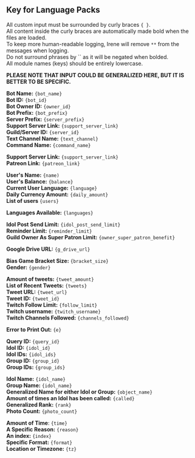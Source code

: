 ## Key for Language Packs

All custom input must be surrounded by curly braces `{ }`.  
All content inside the curly braces are automatically made bold when the files are loaded.  
To keep more human-readable logging, Irene will remove `**` from the messages when logging.  
Do not surround phrases by `` as it will be negated when bolded.  
All module names (keys) should be entirely lowercase.  

**PLEASE NOTE THAT INPUT COULD BE GENERALIZED HERE, BUT IT IS BETTER TO BE SPECIFIC.**  

**Bot Name:** `{bot_name}`  
**Bot ID:** `{bot_id}`  
**Bot Owner ID:** `{owner_id}`  
**Bot Prefix:** `{bot_prefix}`  
**Server Prefix:** `{server_prefix}`  
**Support Server Link:** `{support_server_link}`  
**Guild/Server ID:** `{server_id}`  
**Text Channel Name:** `{text_channel}`  
**Command Name:** `{command_name}`  


**Support Server Link:** `{support_server_link}`  
**Patreon Link:** `{patreon_link}`

**User's Name:** `{name)`  
**User's Balance:** `{balance}`  
**Current User Language:** `{language}`  
**Daily Currency Amount:** `{daily_amount}`  
**List of users** `{users}`  

**Languages Available:** `{languages}`  

**Idol Post Send Limit:** `{idol_post_send_limit}`  
**Reminder Limit:** `{reminder_limit}`  
**Guild Owner As Super Patron Limit:** `{owner_super_patron_benefit}`  

**Google Drive URL:** `{g_drive_url}`  

**Bias Game Bracket Size:** `{bracket_size}`  
**Gender:** `{gender}`  

**Amount of tweets:** `{tweet_amount}`  
**List of Recent Tweets:** `{tweets}`  
**Tweet URL:** `{tweet_url}`  
**Tweet ID:** `{tweet_id}`  
**Twitch Follow Limit:** `{follow_limit}`  
**Twitch username:** `{twitch_username}`  
**Twitch Channels Followed:** `{channels_followed}`  

**Error to Print Out:** `{e}`  

**Query ID:** `{query_id}`    
**Idol ID:** `{idol_id}`  
**Idol IDs:** `{idol_ids}`  
**Group ID:** `{group_id}`  
**Group IDs:** `{group_ids}`  

**Idol Name:** `{idol_name}`  
**Group Name:** `{idol_name}`  
**Generalized Name for either Idol or Group:** `{object_name}`  
**Amount of times an Idol has been called:** `{called}`  
**Generalized Rank:** `{rank}`  
**Photo Count:** `{photo_count}`  

**Amount of Time**: `{time}`  
**A Specific Reason:** `{reason}`  
**An index:** `{index}`  
**Specific Format:** `{format}`  
**Location or Timezone:** `{tz}`  